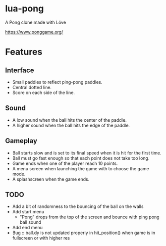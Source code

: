 # lua-pong
A Pong clone made with Löve

https://www.ponggame.org/

# Features
## Interface
- Small paddles to reflect ping-pong paddles.
- Central dotted line.
- Score on each side of the line.

## Sound
- A low sound when the ball hits the center of the paddle.
- A higher sound when the ball hits the edge of the paddle.

## Gameplay
- Ball starts slow and is set to its final speed when it is hit for the first time.
- Ball must go fast enough so that each point does not take too long.
- Game ends when one of the player reach 10 points.
- A menu screen when launching the game with to choose the game mode.
- A splashscreen when the game ends.

## TODO
- Add a bit of randomness to the bouncing of the ball on the walls
- Add start menu
	- "Pong" drops from the top of the screen and bounce with ping pong ball sound
- Add end menu
- Bug :: ball.dy is not updated properly in hit_position() when game is in fullscreen or with higher res
